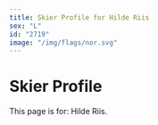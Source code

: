 ```yaml
---
title: Skier Profile for Hilde Riis
sex: "L"
id: "2719"
image: "/img/flags/nor.svg" 
---
```


# Skier Profile

This page is for: Hilde Riis.
    